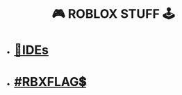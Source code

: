 <h1 align="center">🎮 ROBLOX STUFF 🕹️</h1>

- # [📜IDEs](https://github.com/ULTiMateRBLX/roblox-stuff/blob/main/IDEs.md)
- # [#RBXFLAG💲](https://github.com/ULTiMateRBLX/roblox-stuff/blob/main/rbxflags.md)
